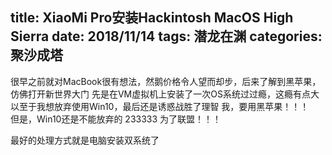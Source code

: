 title: XiaoMi Pro安装Hackintosh MacOS High Sierra
date: 2018/11/14
tags: 潜龙在渊
categories: 聚沙成塔
---
很早之前就对MacBook很有想法，然鹅价格令人望而却步，后来了解到黑苹果，仿佛打开新世界大门
先是在VM虚拟机上安装了一次OS系统过过瘾，这瘾有点大以至于我想放弃使用Win10，最后还是诱惑战胜了理智
我，要用黑苹果！！！  
但是，Win10还是不能放弃的 233333
为了联盟！！！	

最好的处理方式就是电脑安装双系统了
